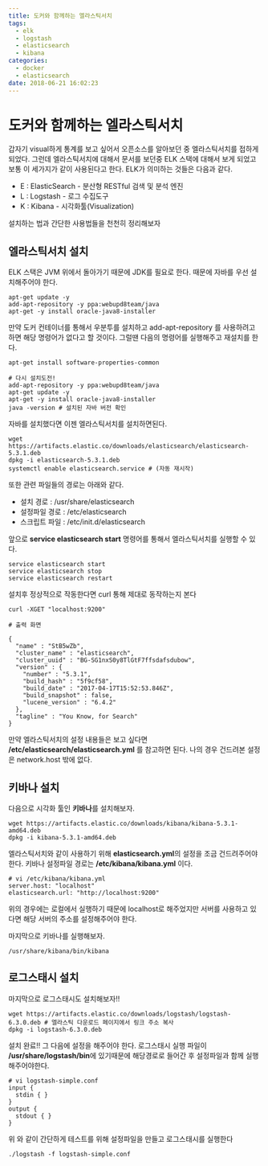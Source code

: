 ```yaml
---
title: 도커와 함께하는 엘라스틱서치
tags:
  - elk
  - logstash
  - elasticsearch
  - kibana
categories:
  - docker
  - elasticsearch
date: 2018-06-21 16:02:23
---
```


# 도커와 함께하는 엘라스틱서치
갑자기 visual하게 통계를 보고 싶어서 오픈소스를 알아보던 중 엘라스틱서치를 접하게 되었다. 그런데 엘라스틱서치에 대해서 문서를 보던중 ELK 스택에 대해서 보게 되었고 보통 이 세가지가 같이 사용된다고 한다. ELK가 의미하는 것들은 다음과 같다.

* E : ElasticSearch - 분산형 RESTful 검색 및 분석 엔진
* L : Logstash - 로그 수집도구
* K : Kibana - 시각화툴(Visualization)

설치하는 법과 간단한 사용법들을 천천히 정리해보자

## 엘라스틱서치 설치
ELK 스택은 JVM 위에서 돌아가기 때문에 JDK를 필요로 한다. 때문에 자바를 우선 설치해주어야 한다.
~~~shell
apt-get update -y
add-apt-repository -y ppa:webupd8team/java
apt-get -y install oracle-java8-installer
~~~

만약 도커 컨테이너를 통해서 우분투를 설치하고 add-apt-repository 를 사용하려고 하면 해당 명령어가 없다고 할 것이다. 그럴땐 다음의 명령어를 실행해주고 재설치를 한다.
~~~shell
apt-get install software-properties-common

# 다시 설치도전!
add-apt-repository -y ppa:webupd8team/java
apt-get update -y
apt-get -y install oracle-java8-installer
java -version # 설치된 자바 버전 확인
~~~

자바를 설치했다면 이젠 엘라스틱서치를 설치하면된다.
~~~shell
wget https://artifacts.elastic.co/downloads/elasticsearch/elasticsearch-5.3.1.deb
dpkg -i elasticsearch-5.3.1.deb
systemctl enable elasticsearch.service # (자동 재시작)
~~~
또한 관련 파일들의 경로는 아래와 같다.
* 설치 경로 : /usr/share/elasticsearch
* 설정파일 경로 : /etc/elasticsearch
* 스크립트 파일 : /etc/init.d/elasticsearch

앞으로 **service elasticsearch start** 명령어를 통해서 엘라스틱서치를 실행할 수 있다.
~~~shell
service elasticsearch start
service elasticsearch stop
service elasticsearch restart
~~~

설치후 정상적으로 작동한다면 curl 통해 제대로 동작하는지 본다
~~~shell
curl -XGET "localhost:9200"
~~~
~~~shell
# 출력 화면

{
  "name" : "StB5wZb",
  "cluster_name" : "elasticsearch",
  "cluster_uuid" : "BG-SG1nxS0y8TlGtF7ffsdafsdubow",
  "version" : {
    "number" : "5.3.1",
    "build_hash" : "5f9cf58",
    "build_date" : "2017-04-17T15:52:53.846Z",
    "build_snapshot" : false,
    "lucene_version" : "6.4.2"
  },
  "tagline" : "You Know, for Search"
}
~~~
만약 엘라스틱서치의 설정 내용들은 보고 싶다면 **/etc/elasticsearch/elasticsearch.yml** 를 참고하면 된다. 나의 경우 건드려본 설정은 network.host 밖에 없다.


## 키바나 설치
다음으로 시각화 툴인 **키바나**를 설치해보자. 
~~~shell
wget https://artifacts.elastic.co/downloads/kibana/kibana-5.3.1-amd64.deb
dpkg -i kibana-5.3.1-amd64.deb
~~~

엘라스틱서치와 같이 사용하기 위해 **elasticsearch.yml**의 설정을 조금 건드려주어야 한다. 키바나 설정파일 경로는 **/etc/kibana/kibana.yml** 이다.
~~~shell
# vi /etc/kibana/kibana.yml
server.host: "localhost"
elasticsearch.url: "http://localhost:9200"
~~~
위의 경우에는 로컬에서 실행하기 때문에 localhost로 해주었지만 서버를 사용하고 있다면 해당 서버의 주소를 설정해주어야 한다. 

마지막으로 키바나를 실행해보자.
~~~shell
/usr/share/kibana/bin/kibana
~~~


## 로그스태시 설치
마지막으로 로그스태시도 설치해보자!!
~~~shell
wget https://artifacts.elastic.co/downloads/logstash/logstash-6.3.0.deb # 엘라스틱 다운로드 페이지에서 링크 주소 복사
dpkg -i logstash-6.3.0.deb
~~~
설치 완료!! 그 다음에 설정을 해주어야 한다. 로그스태시 실행 파일이 **/usr/share/logstash/bin**에 있기때문에 해당경로로 들어간 후 설정파일과 함께 실행해주어야한다.

~~~shell
# vi logstash-simple.conf
input {
  stdin { }
}
output {
  stdout { }
}
~~~

위 와 같이 간단하게 테스트를 위해 설정파일을 만들고 로그스태시를 실행한다
~~~shell 
./logstash -f logstash-simple.conf
~~~